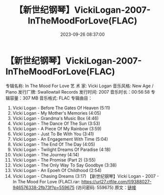 ﻿---
title: 【新世纪钢琴】VickiLogan-2007-InTheMoodForLove(FLAC)
date: 2023-09-26 08:37:00
categories: 古典音乐、新世纪、纯音雅乐
tags: 纯音雅乐
---
# 【新世纪钢琴】VickiLogan-2007-InTheMoodForLove(FLAC)

专辑名称: In The Mood For Love
艺 术 家: Vicki Logan
音乐风格: New Age / Piano
发行厂牌: Swallowtail Records
发行时间: 2007
音乐时长：00:56:58
专辑容量：307 MB
音乐格式: FLAC
专辑曲目：
01. Vicki Logan - Before The Gates Of Heaven (5:11)
02. Vicki Logan - My Mother's Memories (4:05)
03. Vicki Logan - Grandma's Music Box (4:46)
04. Vicki Logan - The Dance Of The Sun (3:53)
05. Vicki Logan - A Piece Of My Rainbow (3:59)
06. Vicki Logan - Just To Be With You (3:41)
07. Vicki Logan - An Engagement With Time (5:04)
08. Vicki Logan - The End Of The Day (4:05)
09. Vicki Logan - Twilight Dreams Of Paradise (4:18)
10. Vicki Logan - The Journey (4:14)
11. Vicki Logan - The Promise (Part 2) (3:55)
12. Vicki Logan - The Only Way To Say Goodbye (3:38)
13. Vicki Logan - An Epoeh Of Childhood (2:54)
14. Vicki Logan - Chasing Dreams (3:17)
【新世纪钢琴】Vicki Logan - 2007 - In The Mood For Love (FLAC).rar:
https://url27.ctfile.com/f/9388027-946576338-2fb73f?p=559675
(访问密码: 559675)
原文：[链接](https://blog.sina.com.cn/s/blog_1647c7e76010313j0.html)